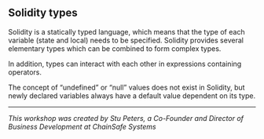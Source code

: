 ## Solidity types

Solidity is a statically typed language, which means that the type of each variable (state and local) needs to be specified. Solidity provides several elementary types which can be combined to form complex types.

In addition, types can interact with each other in expressions containing operators.

The concept of “undefined” or “null” values does not exist in Solidity, but newly declared variables always have a default value dependent on its type.

---

_This workshop was created by Stu Peters, a Co-Founder and Director of Business Development at ChainSafe Systems_
